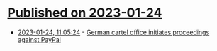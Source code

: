 # [Published on 2023-01-24](index.md)

* [2023-01-24, 11:05:24](https://news.ycombinator.com/item?id=34502135) - [German cartel office initiates proceedings against PayPal](https://www.reuters.com/legal/german-cartel-office-initiates-proceedings-against-paypal-2023-01-23/)
